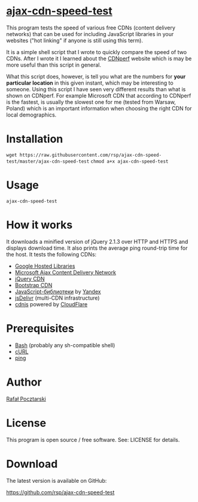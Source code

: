 # [ajax-cdn-speed-test](https://github.com/rsp/ajax-cdn-speed-test)

This program tests the speed of various free CDNs (content delivery networks)
that can be used for including JavaScript libraries in your websites
("hot linking" if anyone is still using this term).

It is a simple shell script that I wrote to quickly compare the speed of two CDNs.
After I wrote it I learned about the [CDNperf](https://www.cdnperf.com/) website
which is may be more useful than this script in general.

What this script does, however, is tell you what are the numbers for
**your particular location** in this given instant, which may be interesting to someone.
Using this script I have seen very different results than what is shown on CDNperf.
For example Microsoft CDN that according to CDNperf is the fastest, is usually the slowest
one for me (tested from Warsaw, Poland) which is an important information when choosing
the right CDN for local demographics.

Installation
============
`wget https://raw.githubusercontent.com/rsp/ajax-cdn-speed-test/master/ajax-cdn-speed-test`
`chmod a+x ajax-cdn-speed-test`

Usage
=====
`ajax-cdn-speed-test`

How it works
============
It downloads a minified version of jQuery 2.1.3 over HTTP and HTTPS and displays download time.
It also prints the average ping round-trip time for the host. It tests the following CDNs:

* [Google Hosted Libraries](https://developers.google.com/speed/libraries/)
* [Microsoft Ajax Content Delivery Network](https://www.asp.net/ajax/cdn)
* [jQuery CDN](https://code.jquery.com/)
* [Bootstrap CDN](http://www.bootstrapcdn.com/)
* [JavaScript-библиотеки](https://tech.yandex.ru/jslibs/) by [Yandex](https://www.yandex.com/)
* [jsDelivr](http://www.jsdelivr.com/) (multi-CDN infrastructure)
* [cdnjs](https://cdnjs.com/about) powered by [CloudFlare](https://www.cloudflare.com/)

Prerequisites
=============
* [Bash](http://www.gnu.org/software/bash/) (probably any sh-compatible shell)
* [cURL](http://curl.haxx.se/)
* [ping](http://en.wikipedia.org/wiki/Ping_%28networking_utility%29)

Author
======
[Rafał Pocztarski](https://github.com/rsp)

License
=======
This program is open source / free software. See: LICENSE for details.

Download
========
The latest version is available on GitHub:

https://github.com/rsp/ajax-cdn-speed-test
